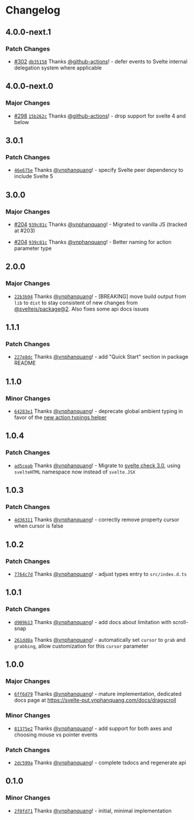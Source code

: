 # Changelog

## 4.0.0-next.1

### Patch Changes

- [#302](https://github.com/vnphanquang/svelte-put/pull/302) [`db35158`](https://github.com/vnphanquang/svelte-put/commit/db351580dfb3eea612be5435be1b6ac466fa6ac5) Thanks [@github-actions](https://github.com/apps/github-actions)! - defer events to Svelte internal delegation system where applicable

## 4.0.0-next.0

### Major Changes

- [#298](https://github.com/vnphanquang/svelte-put/pull/298) [`15b262c`](https://github.com/vnphanquang/svelte-put/commit/15b262cd30e52a906cef6080ff5838e66b0dc515) Thanks [@github-actions](https://github.com/apps/github-actions)! - drop support for svelte 4 and below

## 3.0.1

### Patch Changes

- [`46e675e`](https://github.com/vnphanquang/svelte-put/commit/46e675e05e87ca042af231cd059dc944cd6080d5) Thanks [@vnphanquang](https://github.com/vnphanquang)! - specify Svelte peer dependency to include Svelte 5

## 3.0.0

### Major Changes

- [#204](https://github.com/vnphanquang/svelte-put/pull/204) [`939c81c`](https://github.com/vnphanquang/svelte-put/commit/939c81c8ae5cb4aec577ed9cd3d7f105fa5fa979) Thanks [@vnphanquang](https://github.com/vnphanquang)! - Migrated to vanilla JS (tracked at #203)

- [#204](https://github.com/vnphanquang/svelte-put/pull/204) [`939c81c`](https://github.com/vnphanquang/svelte-put/commit/939c81c8ae5cb4aec577ed9cd3d7f105fa5fa979) Thanks [@vnphanquang](https://github.com/vnphanquang)! - Better naming for action parameter type

## 2.0.0

### Major Changes

- [`22b3b94`](https://github.com/vnphanquang/svelte-put/commit/22b3b94c74d58f5e8f2c826d0d4a9bd15b45fa94) Thanks [@vnphanquang](https://github.com/vnphanquang)! - [BREAKING] move build output from `lib` to `dist` to stay consistent of new changes from [@sveltejs/package@2](https://github.com/sveltejs/kit/releases/tag/%40sveltejs/package%402.0.0). Also fixes some api docs issues

## 1.1.1

### Patch Changes

- [`227e8dc`](https://github.com/vnphanquang/svelte-put/commit/227e8dc11f850787f9f98eb4b24cd23015c9c25c) Thanks [@vnphanquang](https://github.com/vnphanquang)! - add "Quick Start" section in package README

## 1.1.0

### Minor Changes

- [`64283e1`](https://github.com/vnphanquang/svelte-put/commit/64283e10c53985dc9cd99d65274996231c46b9bd) Thanks [@vnphanquang](https://github.com/vnphanquang)! - deprecate global ambient typing in favor of the [new action typings helper](https://github.com/sveltejs/svelte/pull/7805/files)

## 1.0.4

### Patch Changes

- [`ad5ceab`](https://github.com/vnphanquang/svelte-put/commit/ad5ceab52f89adbcd6d4680c247113c96063f395) Thanks [@vnphanquang](https://github.com/vnphanquang)! - Migrate to [svelte check 3.0](https://github.com/sveltejs/language-tools/releases/tag/svelte-check-3.0.1), using `svelteHTML` namespace now instead of `svelte.JSX`

## 1.0.3

### Patch Changes

- [`4d36311`](https://github.com/vnphanquang/svelte-put/commit/4d36311a2f6b3f307b7d8bc2cc97c97406baac53) Thanks [@vnphanquang](https://github.com/vnphanquang)! - correctly remove property cursor when cursor is false

## 1.0.2

### Patch Changes

- [`7764c7d`](https://github.com/vnphanquang/svelte-put/commit/7764c7d85f8ee12b45cb9eb68a246fcd8e3f8839) Thanks [@vnphanquang](https://github.com/vnphanquang)! - adjust types entry to `src/index.d.ts`

## 1.0.1

### Patch Changes

- [`d909b13`](https://github.com/vnphanquang/svelte-put/commit/d909b138df5aa65c87ecd9c17c5dab350972055f) Thanks [@vnphanquang](https://github.com/vnphanquang)! - add docs about limitation with scroll-snap

- [`261dd8a`](https://github.com/vnphanquang/svelte-put/commit/261dd8af2f9071ead52c7ea28b62ac83ed712f60) Thanks [@vnphanquang](https://github.com/vnphanquang)! - automatically set `cursor` to `grab` and `grabbing`, allow customization for this `cursor` parameter

## 1.0.0

### Major Changes

- [`6ff6d79`](https://github.com/vnphanquang/svelte-put/commit/6ff6d798de5d9ac03949d3dd3792cba383856ffb) Thanks [@vnphanquang](https://github.com/vnphanquang)! - mature implementation, dedicated docs page at https://svelte-put.vnphanquang.com/docs/dragscroll

### Minor Changes

- [`81375e2`](https://github.com/vnphanquang/svelte-put/commit/81375e2ed55849bac20f0776f4b5b5c78c13086a) Thanks [@vnphanquang](https://github.com/vnphanquang)! - add support for both axes and choosing mouse vs pointer events

### Patch Changes

- [`2dc599a`](https://github.com/vnphanquang/svelte-put/commit/2dc599a523a81200e2fc65b0090250663d3c323f) Thanks [@vnphanquang](https://github.com/vnphanquang)! - complete tsdocs and regenerate api

## 0.1.0

### Minor Changes

- [`2f0fd71`](https://github.com/vnphanquang/svelte-put/commit/2f0fd7109469e7f6812ce74359536e269edd1d48) Thanks [@vnphanquang](https://github.com/vnphanquang)! - initial, minimal implementation

